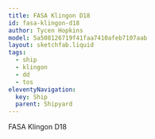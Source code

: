 ```yaml
---
title: FASA Klingon D18
id: fasa-klingon-d18
author: Tycen Hopkins
model: 5a508126719f41faa7410afeb7107aab
layout: sketchfab.liquid
tags: 
  - ship
  - klingon
  - dd
  - tos
eleventyNavigation:
  key: Ship
  parent: Shipyard
---
```

FASA Klingon D18

